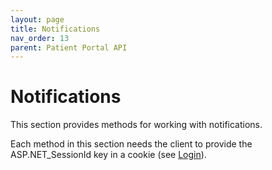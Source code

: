 ```yaml
---
layout: page
title: Notifications
nav_order: 13
parent: Patient Portal API
---
```


# Notifications

This section provides methods for working with notifications.

Each method in this section needs the client to provide the ASP.NET_SessionId key in a cookie (see [Login](../authentication/login)).

